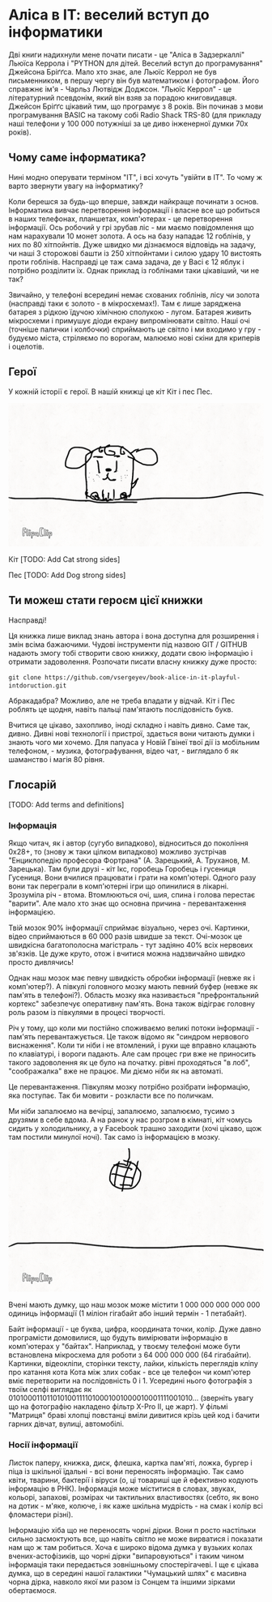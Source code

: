 # Аліса в ІТ: веселий вступ до інформатики

Дві книги надихнули мене почати писати - це "Аліса в Задзеркаллі" Льюїса Керрола і "PYTHON для дітей. Веселий вступ до програмування" Джейсона Бріґґса. Мало хто знає, але Льюїс Керрол не був письменником, в першу чергу він був математиком і фотографом. Його справжнє ім'я - Чарльз Лютвідж Доджсон. "Льюїс Керрол" - це літературний псевдонім, який він взяв за  порадою книговидавця. Джейсон Бріґґс цікавий тим, що програмує з 8 років. Він починав з мови програмування BASIC на такому собі Radio Shack TRS-80 (для прикладу наші телефони у 100 000 потужніші за це диво інженерної думки 70х років).


## Чому саме інформатика?

Нині модно оперувати терміном "ІТ", і всі хочуть "увійти в ІТ". То чому ж варто звернути увагу на інформатику? 

Коли  берешся за будь-що вперше, завжди найкраще починати з основ. Інформатика вивчає перетворення інформації і власне все що робиться в наших телефонах, планшетах, комп'ютерах - це перетворення інформації. Ось робочий у  грі зрубав ліс - ми маємо повідомлення що нам нарахували 10 монет золота. А ось на базу нападає 12 гоблінів, у них по 80 хітпойнтів. Дуже швидко ми дізнаємося відповідь на задачу, чи наші 3 сторожові башти із 250 хітпойнтами і силою удару 10 вистоять  проти гоблінів. Насправді це таж сама задача, де у Васі є 12 яблук і потрібно розділити їх. Однак приклад із гоблінами таки цікавіший, чи не так?

Звичайно, у телефоні всередині немає схованих гоблінів, лісу чи золота (насправді таки є золото - в мікросхемах!). Там є лише заряджена батарея з рідкою їдучою хімічною сполукою - лугом. Батарея живить мікросхеми і примушує діоди екрану випромінювати світло. Наші очі (точніше палички і колбочки) сприймають це світло і ми входимо у гру - будуємо міста, стріляємо по ворогам, малюємо нові скіни для криперів і оцелотів.


## Герої

У кожній історії є герої. В нашій книжці це кіт Кіт і пес Пес.

![Кіт і Пес](https://raw.githubusercontent.com/vsergeyev/book-alice-in-it-playful-intdoruction/main/images/cat_and_dog_picnic.gif )

Кіт [TODO: Add Cat strong sides]

Пес [TODO: Add Dog strong sides] 

## Ти можеш стати героєм цієї книжки

Насправді! 

Ця книжка лише виклад знань автора і вона доступна для розширення і змін всіма бажаючими. Чудові інструменти під назвою GIT / GITHUB надають змогу тобі створити свою книжку, додати свою інформацію і отримати задоволення. Розпочати писати власну книжку дуже просто:

    git clone https://github.com/vsergeyev/book-alice-in-it-playful-intdoruction.git

Абракадабра? Можливо, але не треба впадати у відчай. Кіт і Пес роблять це щодня, навіть пальці пам'ятають послідовність букв.

Вчитися це цікаво, захопливо, іноді складно і навіть дивно. Саме так, дивно. Дивні нові технології і пристрої, здається вони читають думки і знають чого ми хочемо. Для папуаса у Новій Гвінеї твої дії із мобільним  телефоном, - музика, фотографування, відео чат, - виглядало б як шаманство і магія 80 рівня.




## Глосарій

[TODO: Add terms and  definitions]


### Інформація

Якщо читач, як і автор (сугубо випадково), відноситься до покоління 0x28+, то (знову ж таки цілком випадково) можливо зустрічав "Енциклопедію професора Фортрана" (А. Зарецький, А. Труханов, М. Зарецька). Там були друзі - кіт Ікс, горобець Горобець і гусениця Гусениця. Вони вчилися працювати і грати на комп'ютері. Одного разу вони так переграли в комп'ютерні ігри що опинилися в  лікарні. Зрозуміла річ - втома. Втомлюються очі, шия, спина і голова перестає "варити". Але мало хто знає що основна причина - перевантаження інформацією.

Твій мозок 90% інформації сприймає візуально, через очі. Картинки, відео сприймаються в 60 000 разів швидше за текст. Очі-мозок це швидкісна багатополосна магістраль - тут задіяно 40% всіх нервових зв'язків. Це дуже круто, отож і вчитися можна надзвичайно швидко просто дивлячись!

Однак наш мозок має певну швидкість обробки інформації (невже як і комп'ютер?). А півкулі головного мозку мають певний буфер (невже як пам'ять в телефоні?). Область мозку яка називається "префронтальний кортекс" забезпечує оперативну пам'ять. Вона також відіграє головну роль разом із півкулями в процесі творчості. 

Річ у тому, що коли ми постійно споживаємо великі потоки інформації - пам'ять перевантажується. Це також відомо як "синдром нервового виснаження". Коли ти ніби і не втомлений, і руки ще вправно клацають по клавіатурі, і вороги падають. Але сам процес гри вже не приносить такого задоволення як це було на початку. рівні проходяться "в лоб", "соображалка" вже  не  працює. Ми діємо ніби як на автоматі.

Це перевантаження. Півкулям мозку потрібно розібрати інформацію, яка поступає. Так би мовити - розкласти все по поличкам. 

Ми ніби запалюємо на вечірці, запалюємо, запалюємо, тусимо з друзями в себе вдома. А на ранок у нас розгром в кімнаті, кіт чомусь сидить у холодильнику, а у Facebook трашно заходити (хочі цікаво,  щож там постили минулої ночі). Так само із інформацією  в  мозку.

![Кіт і Пес запалюють на диско](https://raw.githubusercontent.com/vsergeyev/book-alice-in-it-playful-intdoruction/main/images/cat_and_dog_disco.gif )

Вчені мають думку,  що наш мозок  може містити 1 000 000 000 000 000 одиниць інформації (1 міліон гігабайт або інший термін - 1 петабайт). 

Байт інформації - це буква, цифра, координата точки, колір. Дуже давно програмісти домовилися, що будуть вимірювати інформацію в комп'ютерах у "байтах". Наприклад, у твоєму телефоні може бути встановлена мікросхема для роботи з 64 000 000 000 (64 гігабайти). Картинки, відеокліпи, сторінки тексту, лайки, кількість переглядів кліпу про катання кота Кота між злих собак - все це телефон чи комп'ютер вміє перетворити на послідовність 0 і 1. Усередині нього фотографія з твоїм селфі виглядає як 0101000110110101001111010001001000010001111001010... (зверніть увагу що на фотографію накладено фільтр X-Pro II, це жарт). У  фільмі "Матриця" браві хлопці повстанці вміли дивитися крізь цей код і бачити гарних дівчат, вулиці, автомобілі.

### Носії інформації

Листок паперу, книжка, диск, флешка, картка пам'яті, ложка, бургер і піца із шкільної їдальні - всі вони переносять інформацію. Так само квіти, тварини, бактерії і віруси (о, ці товариші ще й ефективно кодують інформацію в РНК). Інформація може міститися в словах, звуках, кольорі, запахові, розмірах чи тактильних властивостях (себто, як воно на дотик - м'яке, колюче, і як каже шкільна мудрість - на смак і  колір всі фломастери різні).

Інформацію хіба що не переносять чорні дірки. Вони п росто настільки сильно засмоктують все, що навіть світло не  може вирватися і показати нам що ж там робиться. Хоча є широко відома думка у вузьких колах вчених-астофізиків, що чорні дірки "випаровуються" і таким чином інформація таки передається зовнішньому спостерігачеві. І ще є цікава думка, що в середині нашої галактики "Чумацький шлях" є масивна чорна дірка, навколо якої ми разом із Сонцем та іншими зірками  обертаємося.


